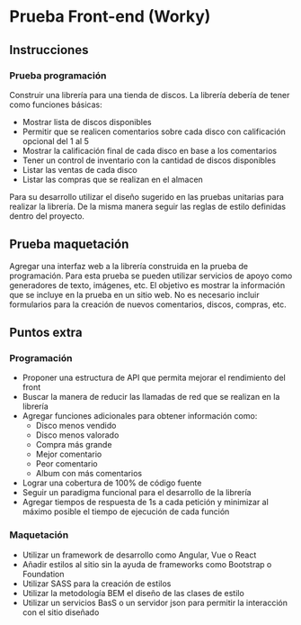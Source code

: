 # Prueba Front-end (Worky)

## Instrucciones

### Prueba programación

Construir una librería para una tienda de discos. La librería debería de tener
como funciones básicas:

- Mostrar lista de discos disponibles
- Permitir que se realicen comentarios sobre cada disco con calificación
  opcional del 1 al 5
- Mostrar la calificación final de cada disco en base a los comentarios
- Tener un control de inventario con la cantidad de discos disponibles
- Listar las ventas de cada disco
- Listar las compras que se realizan en el almacen

Para su desarrollo utilizar el diseño sugerido en las pruebas unitarias para
realizar la librería. De la misma manera seguir las reglas de estilo definidas
dentro del proyecto.

## Prueba maquetación

Agregar una interfaz web a la librería construida en la prueba de programación.
Para esta prueba se pueden utilizar servicios de apoyo como generadores de
texto, imágenes, etc. El objetivo es mostrar la información que se
incluye en la prueba en un sitio web. No es necesario incluir formularios para
la creación de nuevos comentarios, discos, compras, etc.

## Puntos extra

### Programación

- Proponer una estructura de API que permita mejorar el rendimiento del front
- Buscar la manera de reducir las llamadas de red que se realizan en la librería
- Agregar funciones adicionales para obtener información como:
  - Disco menos vendido
  - Disco menos valorado
  - Compra más grande
  - Mejor comentario
  - Peor comentario
  - Album con más comentarios
- Lograr una cobertura de 100% de código fuente
- Seguir un paradigma funcional para el desarrollo de la librería
- Agregar tiempos de respuesta de 1s a cada petición y minimizar al máximo
  posible el tiempo de ejecución de cada función

### Maquetación

- Utilizar un framework de desarrollo como Angular, Vue o React
- Añadir estilos al sitio sin la ayuda de frameworks como Bootstrap o Foundation
- Utilizar SASS para la creación de estilos
- Utilizar la metodología BEM el diseño de las clases de estilo
- Utilizar un servicios BasS o un servidor json para permitir la interacción con
  el sitio diseñado
